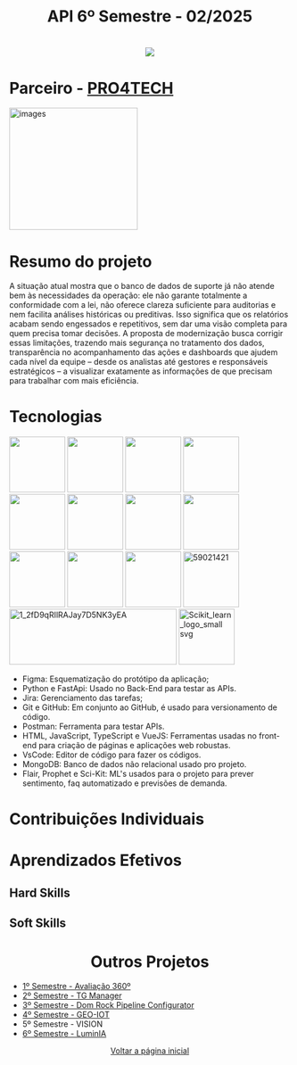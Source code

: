 <h1 align="center">API 6º Semestre - 02/2025</h1>
<h1 align="center"> 
  <a href="https://github.com/new-ge/LuminIA"><img src="https://img.shields.io/badge/GitHub-Repositório Projeto-181717?style=for-the-badge&logo=github"></a>
</h1>

# Parceiro - [PRO4TECH](https://www.pro4tech.com.br/)
<img width="230" height="219" alt="images" src="https://github.com/user-attachments/assets/eeaab6f5-e177-4585-8fa5-63257c654ebb" />

# Resumo do projeto
A situação atual mostra que o banco de dados de suporte já não atende bem às necessidades da operação: ele não garante totalmente a conformidade com a lei, não oferece clareza suficiente para auditorias e nem facilita análises históricas ou preditivas. Isso significa que os relatórios acabam sendo engessados e repetitivos, sem dar uma visão completa para quem precisa tomar decisões. A proposta de modernização busca corrigir essas limitações, trazendo mais segurança no tratamento dos dados, transparência no acompanhamento das ações e dashboards que ajudem cada nível da equipe – desde os analistas até gestores e responsáveis estratégicos – a visualizar exatamente as informações de que precisam para trabalhar com mais eficiência.

# Tecnologias
<img src="https://cdn.jsdelivr.net/gh/devicons/devicon@latest/icons/figma/figma-original.svg" width="100" height="100"/> <img src="https://cdn.jsdelivr.net/gh/devicons/devicon@latest/icons/python/python-original.svg" width="100" height="100"/> <img src="https://cdn.jsdelivr.net/gh/devicons/devicon@latest/icons/fastapi/fastapi-original.svg" width="100" height="100"/>  <img src="https://cdn.jsdelivr.net/gh/devicons/devicon@latest/icons/jira/jira-original.svg" width="100" height="100"/> <img src="https://cdn.jsdelivr.net/gh/devicons/devicon@latest/icons/git/git-original.svg" width="100" height="100"/> <img src="https://cdn.jsdelivr.net/gh/devicons/devicon@latest/icons/github/github-original.svg" width="100" height="100"/> <img src="https://cdn.jsdelivr.net/gh/devicons/devicon@latest/icons/html5/html5-original.svg" width="100" height="100"/> <img src="https://cdn.jsdelivr.net/gh/devicons/devicon@latest/icons/javascript/javascript-original.svg" width="100" height="100"/> <img src="https://cdn.jsdelivr.net/gh/devicons/devicon@latest/icons/vuejs/vuejs-original.svg" width="100" height="100"/> <img src="https://cdn.jsdelivr.net/gh/devicons/devicon@latest/icons/vscode/vscode-original.svg" width="100" height="100"/> <img src="https://cdn.jsdelivr.net/gh/devicons/devicon@latest/icons/mongodb/mongodb-original.svg" width="100" height="100"/> <img width="100" height="100" alt="59021421" src="https://github.com/user-attachments/assets/adc1dea0-9096-4db4-9779-6794e2f78f04" /> <img width="300" height="100" alt="1_2fD9qRIlRAJay7D5NK3yEA" src="https://github.com/user-attachments/assets/5207b14e-7600-4ce7-855a-2ddc2e53cdc2" /> <img width="100" height="100" alt="Scikit_learn_logo_small svg" src="https://github.com/user-attachments/assets/911787bf-cb3f-4bac-8d92-3977c80c18e8" />

- Figma: Esquematização do protótipo da aplicação;
- Python e FastApi: Usado no Back-End para testar as APIs.
- Jira: Gerenciamento das tarefas;
- Git e GitHub: Em conjunto ao GitHub, é usado para versionamento de código.
- Postman: Ferramenta para testar APIs.
- HTML, JavaScript, TypeScript e VueJS: Ferramentas usadas no front-end para criação de páginas e aplicações web robustas.
- VsCode: Editor de código para fazer os códigos.
- MongoDB: Banco de dados não relacional usado pro projeto.
- Flair, Prophet e Sci-Kit: ML's usados para o projeto para prever sentimento, faq automatizado e previsões de demanda.

# Contribuições Individuais

# Aprendizados Efetivos

## Hard Skills

## Soft Skills

<h1 align="center">Outros Projetos</h1>

- [1º Semestre - Avaliação 360º](../1sem/README.md)
- [2º Semestre - TG Manager](../2sem/README.md)
- [3º Semestre - Dom Rock Pipeline Configurator](../3sem/README.md)
- [4º Semestre - GEO-IOT](../4sem/README.md)
- 5º Semestre - VISION
- [6º Semestre - LuminIA](../6sem/README.md)

<p align="center"><a href="../README.md">Voltar a página inicial</p>




